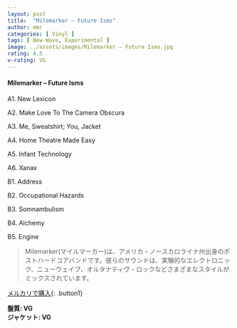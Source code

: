 ```yaml
---
layout: post
title:  "Milemarker – Future Isms"
author: mmr
categories: [ Vinyl ]
tags: [ New-Wave, Experimental ]
image: ../assets/images/Milemarker – Future Isms.jpg
rating: 4.5
v-rating: VG
---
```


#### Milemarker – Future Isms

A1. New Lexicon

A2. Make Love To The Camera Obscura

A3. Me, Sweatshirt; You, Jacket

A4. Home Theatre Made Easy

A5. Infant Technology

A6. Xanax

B1. Address

B2. Occupational Hazards

B3. Somnambulism

B4. Alchemy

B5. Engine

> Milemarker(マイルマーカー)は、アメリカ・ノースカロライナ州出身のポストハードコアバンドです。彼らのサウンドは、実験的なエレクトロニック、ニューウェイブ、オルタナティヴ・ロックなどさまざまなスタイルがミックスされています。

[メルカリで購入](https://jp.mercari.com/item/m59516600898){: .button1}

<div class="mt-4 mb-4 d-flex align-items-center">
<strong class="mr-1">盤質: VG</strong>
</div>
<div class="mt-4 mb-4 d-flex align-items-center">
<strong class="mr-1">ジャケット: VG</strong>
</div>
